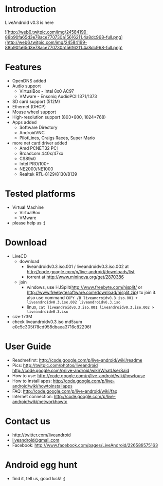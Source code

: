 # Introduction #

LiveAndroid v0.3 is here

![http://web6.twitpic.com/img/24584199-88b90fa65d3e78ace770730a15616211.4a8dc968-full.png](http://web6.twitpic.com/img/24584199-88b90fa65d3e78ace770730a15616211.4a8dc968-full.png)

# Features #

  * OpenDNS added
  * Audio support
    * VirtualBox - Intel 8x0 AC97
    * VMware - Ensoniq AudioPCI 1371/1373
  * SD card support (512M)
  * Ethernet (DHCP)
  * Mouse wheel support
  * High-resolution support (800\*600, 1024\*768)
  * Apps added
    * Software Directory
    * AndroidVNC
    * PilotLines, Craigs Races, Super Mario
  * more net card driver added
    * Amd PCNET32 PCI
    * Broadcom 440x/47xx
    * CS89x0
    * Intel PRO/100+
    * NE2000/NE1000
    * Realtek RTL-8129/8130/8139


# Tested platforms #

  * Virtual Machine
    * VirtualBox
    * VMware
  * please help us :)


# Download #

  * LiveCD
    * download
      * liveandroidv0.3.iso.001 / liveandroidv0.3.iso.002 at http://code.google.com/p/live-android/downloads/list
      * torrent at http://www.mininova.org/get/2870386
    * join
      * windows, use HJSplit(http://www.freebyte.com/hjsplit/ or http://www.freebytesoftware.com/download/hjsplit.zip) to join it. also use command `COPY /B liveandroidv0.3.iso.001 + liveandroidv0.3.iso.002 liveandroidv0.3.iso`
      * linux, `cat liveandroidv0.3.iso.001 liveandroidv0.3.iso.002 > liveandroidv0.3.iso`
  * size 173M
  * check liveandroidv0.3.iso md5sum  e0c5c305f78cd958dbaea3716c82296f

# User Guide #

  * Readmefirst: http://code.google.com/p/live-android/wiki/readme
  * Pics: http://twitpic.com/photos/liveandroid http://code.google.com/p/live-android/wiki/WhatUserSaid
  * How to use: http://code.google.com/p/live-android/wiki/howtouse
  * How to install apps: http://code.google.com/p/live-android/wiki/howtoinstallapps
  * FAQ: http://code.google.com/p/live-android/wiki/faq
  * Internet connection: http://code.google.com/p/live-android/wiki/networkhowto

# Contact us #

  * http://twitter.com/liveandroid
  * liveandroid@gmail.com
  * Facebook: http://www.facebook.com/pages/LiveAndroid/226589575163


# Android egg hunt #

  * find it, tell us, good luck! ;)